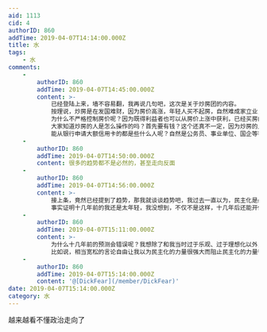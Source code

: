 ```yaml
---
aid: 1113
cid: 4
authorID: 860
addTime: 2019-04-07T14:14:00.000Z
title: 水
tags:
    - 水
comments:
    -
        authorID: 860
        addTime: 2019-04-07T14:45:00.000Z
        content: >-
            已经登陆上来，墙不容易翻，我再说几句吧，这次是关于炒房团的内容。
            按理说，炒房是在发国难财，因为房价高涨，年轻人买不起房，自然难成家立业，结婚生子，于是生育率走低，这是在杀人？也不是，毕竟一出来就在避孕套里憋死了。
            为什么不严格控制房价呢？因为既得利益者也可以从房价上涨中获利，已经买房的人也因为还房贷压力大，被压的不敢辞职（不敢断供），自然老老实实的工作，这样容易维稳。更重要的是，能从房地产获利的，还真和权贵有点关系。难道你们还以为房地产商发财全凭实力？
            大家知道炒房的人是怎么操作的吗？首先要有钱？这个还真不一定，因为炒房的人基本都是加杠杆，用贷款的，可以用很少的钱吃下很多套房子，他们用的是信用卡套现（比如需要10万元，就要两张大额信用卡，而且两张卡还款日不是同一天，从A卡套现10万，等到A卡还款日快到了再从B卡套现10万还款，B卡还款日快到了套A卡还款）、还有各种贷款的方法（自然不是网贷，是一些银行的贷款，能用来做首付），用这种方法，甚至组团把一个地方的房价炒高，让本地人接盘。
            能从银行申请大额信用卡的都是些什么人呢？自然是公务员、事业单位、国企等等，这些人都能比较容易地申请到贷款。
    -
        authorID: 860
        addTime: 2019-04-07T14:50:00.000Z
        content: 很多的趋势都不是必然的，甚至走向反面
    -
        authorID: 860
        addTime: 2019-04-07T14:56:00.000Z
        content: >-
            接上条，竟然已经提到了趋势，那我就谈谈趋势吧，我过去一直以为，民主化是必然的，全球化无法阻挡，随着越来越多的人接入国际互联网，越来越多的人可以了解到世界各地的人的生活，越来越多的人学外语，越来越……总之一句话，中国一定会走向民主。
            事实证明十几年前的我还是太年轻，我没想到，不仅不是这样，十几年后还能开倒车。
    -
        authorID: 860
        addTime: 2019-04-07T15:11:00.000Z
        content: >-
            为什么十几年前的预测会错误呢？我想除了和我当时过于乐观、过于理想化以外，还有很多的原因。
            比如说，相当宽松的言论自由让我以为民主化的力量很强大而阻止民主化的力量很弱，我没有也想到民主化的这么几个前提：高层愿意推动民主化。民众素质高，可以支撑起民主化。以及我默认执政者是为人民服务的，一切都是为了人民，毫不利己，一心利民。事实证明并不是如此，之前那种相对宽松的言论环境只不过是统治者的一种妥协，执政党也不是毫不利己专门利人，之前言论自由不过是为了经济发展的代价（毕竟发展起来大家都有肉吃，自己也能从中捞到好处，和气生财嘛），当他们发现要求自由主义的呼声越来越高、甚至可能对他们造成威胁时，他们开始脸色大变。
    -
        authorID: 860
        addTime: 2019-04-07T15:14:00.000Z
        content: '@[DickFear](/member/DickFear)'
date: 2019-04-07T15:14:00.000Z
category: 水
---
```


越来越看不懂政治走向了
